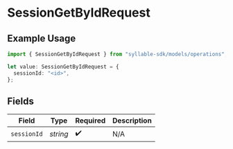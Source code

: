 # SessionGetByIdRequest

## Example Usage

```typescript
import { SessionGetByIdRequest } from "syllable-sdk/models/operations";

let value: SessionGetByIdRequest = {
  sessionId: "<id>",
};
```

## Fields

| Field              | Type               | Required           | Description        |
| ------------------ | ------------------ | ------------------ | ------------------ |
| `sessionId`        | *string*           | :heavy_check_mark: | N/A                |
